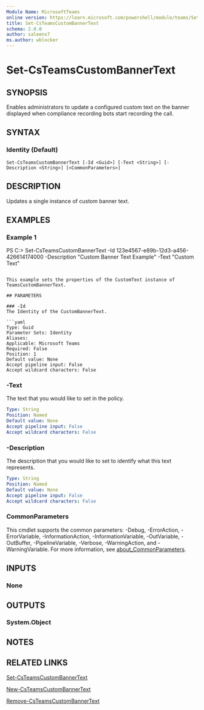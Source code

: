 ```yaml
---
Module Name: MicrosoftTeams
online version: https://learn.microsoft.com/powershell/module/teams/Set-CsTeamsCustomBannerText
title: Set-CsTeamsCustomBannerText
schema: 2.0.0
author: saleens7
ms.author: wblocker
---
```


# Set-CsTeamsCustomBannerText

## SYNOPSIS

Enables administrators to update a configured custom text on the banner displayed when compliance recording bots start recording the call.

## SYNTAX

### Identity (Default)
```
Set-CsTeamsCustomBannerText [-Id <Guid>] [-Text <String>] [-Description <String>] [<CommonParameters>]
```

## DESCRIPTION

Updates a single instance of custom banner text.

## EXAMPLES

### Example 1
PS C:\> Set-CsTeamsCustomBannerText -Id 123e4567-e89b-12d3-a456-426614174000 -Description "Custom Banner Text Example" -Text "Custom Text"
```

This example sets the properties of the CustomText instance of TeamsCustomBannerText.

## PARAMETERS

### -Id
The Identity of the CustomBannerText.

```yaml
Type: Guid
Parameter Sets: Identity
Aliases:
Applicable: Microsoft Teams
Required: False
Position: 1
Default value: None
Accept pipeline input: False
Accept wildcard characters: False
```

### -Text
The text that you would like to set in the policy.

```yaml
Type: String
Position: Named
Default value: None
Accept pipeline input: False
Accept wildcard characters: False
```

### -Description
The description that you would like to set to identify what this text represents.

```yaml
Type: String
Position: Named
Default value: None
Accept pipeline input: False
Accept wildcard characters: False
```

### CommonParameters
This cmdlet supports the common parameters: -Debug, -ErrorAction, -ErrorVariable, -InformationAction, -InformationVariable, -OutVariable, -OutBuffer, -PipelineVariable, -Verbose, -WarningAction, and -WarningVariable. For more information, see [about_CommonParameters](https://go.microsoft.com/fwlink/?LinkID=113216).

## INPUTS

### None

## OUTPUTS

### System.Object

## NOTES

## RELATED LINKS

[Set-CsTeamsCustomBannerText](https://learn.microsoft.com/powershell/module/teams/set-csteamscustombannertext)

[New-CsTeamsCustomBannerText](https://learn.microsoft.com/powershell/module/teams/new-csteamscustombannertext)

[Remove-CsTeamsCustomBannerText](https://learn.microsoft.com/powershell/module/teams/remove-csteamscustombannertext)
